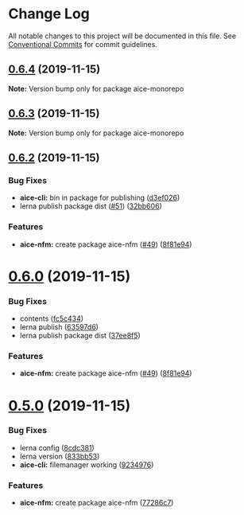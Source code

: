 # Change Log

All notable changes to this project will be documented in this file.
See [Conventional Commits](https://conventionalcommits.org) for commit guidelines.

## [0.6.4](https://github.com/Opla/aice.js/compare/v0.6.3...v0.6.4) (2019-11-15)

**Note:** Version bump only for package aice-monorepo





## [0.6.3](https://github.com/Opla/aice.js/compare/v0.6.2...v0.6.3) (2019-11-15)

**Note:** Version bump only for package aice-monorepo





## [0.6.2](https://github.com/Opla/aice.js/compare/v0.4.0...v0.6.2) (2019-11-15)


### Bug Fixes

* **aice-cli:** bin in package for publishing ([d3ef026](https://github.com/Opla/aice.js/commit/d3ef0262530db8fabb11ed68c13a5e47cd09d10b))
* lerna publish package dist ([#51](https://github.com/Opla/aice.js/issues/51)) ([32bb606](https://github.com/Opla/aice.js/commit/32bb60606b3542876e71e9806761a6690332eda6))


### Features

* **aice-nfm:** create package aice-nfm ([#49](https://github.com/Opla/aice.js/issues/49)) ([8f81e94](https://github.com/Opla/aice.js/commit/8f81e947bafff17ed3b6478f8e1d571979114494))





# [0.6.0](https://github.com/Opla/aice.js/compare/v0.4.0...v0.6.0) (2019-11-15)


### Bug Fixes

* contents ([fc5c434](https://github.com/Opla/aice.js/commit/fc5c4344a67d7d7c4a48dc9092c0cbeaf6fc669f))
* lerna publish ([63597d6](https://github.com/Opla/aice.js/commit/63597d65c32a8fb49457a74f7a1476025d1be4ee))
* lerna publish package dist ([37ee8f5](https://github.com/Opla/aice.js/commit/37ee8f5853918da3177dd88dcc1e7056e605972d))


### Features

* **aice-nfm:** create package aice-nfm ([#49](https://github.com/Opla/aice.js/issues/49)) ([8f81e94](https://github.com/Opla/aice.js/commit/8f81e947bafff17ed3b6478f8e1d571979114494))





# [0.5.0](https://github.com/Opla/aice.js/compare/v0.4.0...v0.5.0) (2019-11-15)


### Bug Fixes

* lerna config ([8cdc381](https://github.com/Opla/aice.js/commit/8cdc381529f65ee9332bdeed2fa9202f8b027786))
* lerna version ([833bb53](https://github.com/Opla/aice.js/commit/833bb5352e5fbc3719bb6bc0de4dce6577753240))
* **aice-cli:** filemanager working ([9234976](https://github.com/Opla/aice.js/commit/9234976740f634c5a5acad7868b09ddcb97fdcfc))


### Features

* **aice-nfm:** create package aice-nfm ([77286c7](https://github.com/Opla/aice.js/commit/77286c72a1079166e7d03c061fcd25a29103f2cd))
